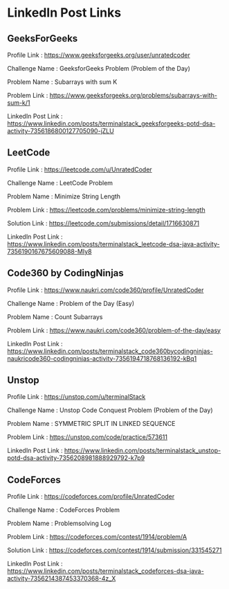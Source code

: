 # LinkedIn Post Links

## GeeksForGeeks

Profile Link : https://www.geeksforgeeks.org/user/unratedcoder

Challenge Name : GeeksforGeeks Problem (Problem of the Day)

Problem Name : Subarrays with sum K

Problem Link : https://www.geeksforgeeks.org/problems/subarrays-with-sum-k/1

LinkedIn Post Link : https://www.linkedin.com/posts/terminalstack_geeksforgeeks-potd-dsa-activity-7356186800127705090-jZLU

## LeetCode

Profile Link : https://leetcode.com/u/UnratedCoder

Challenge Name : LeetCode Problem

Problem Name : Minimize String Length

Problem Link : https://leetcode.com/problems/minimize-string-length

Solution Link : https://leetcode.com/submissions/detail/1716630871

LinkedIn Post Link : https://www.linkedin.com/posts/terminalstack_leetcode-dsa-java-activity-7356190167675609088-MIy8

## Code360 by CodingNinjas

Profile Link : https://www.naukri.com/code360/profile/UnratedCoder

Challenge Name : Problem of the Day (Easy)

Problem Name : Count Subarrays

Problem Link : https://www.naukri.com/code360/problem-of-the-day/easy

LinkedIn Post Link : https://www.linkedin.com/posts/terminalstack_code360bycodingninjas-naukricode360-codingninjas-activity-7356194718768136192-kBq1

## Unstop

Profile Link : https://unstop.com/u/terminalStack

Challenge Name : Unstop Code Conquest Problem (Problem of the Day)

Problem Name : SYMMETRIC SPLIT IN LINKED SEQUENCE

Problem Link : https://unstop.com/code/practice/573611

LinkedIn Post Link : https://www.linkedin.com/posts/terminalstack_unstop-potd-dsa-activity-7356208981888929792-k7p9

## CodeForces

Profile Link : https://codeforces.com/profile/UnratedCoder

Challenge Name : CodeForces Problem

Problem Name : Problemsolving Log

Problem Link : https://codeforces.com/contest/1914/problem/A

Solution Link : https://codeforces.com/contest/1914/submission/331545271

LinkedIn Post Link : https://www.linkedin.com/posts/terminalstack_codeforces-dsa-java-activity-7356214387453370368-4z_X

